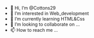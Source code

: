 - 👋 Hi, I’m @Cottons29
- 👀 I’m interested in Web_development
- 🌱 I’m currently learning HTML&Css
- 💞️ I’m looking to collaborate on ...
- 📫 How to reach me ...

<!---
Cottons29/Cottons29 is a ✨ special ✨ repository because its `README.md` (this file) appears on your GitHub profile.
You can click the Preview link to take a look at your changes.
--->

